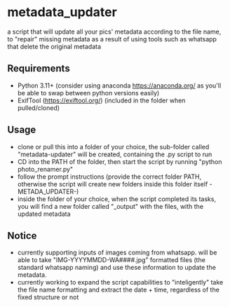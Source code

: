 # metadata_updater
 a script that will update all your pics' metadata according to the file name, to "repair" missing metadata as a result of using tools such as whatsapp that delete the original metadata

## Requirements
- Python 3.11+ (consider using anaconda https://anaconda.org/ as you'll be able to swap between python versions easily)
- ExifTool (https://exiftool.org/) (included in the folder when pulled/cloned)

## Usage
- clone or pull this into a folder of your choice, the sub-folder called "metadata-updater" will be created, containing the .py script to run
- CD into the PATH of the folder, then start the script by running "python photo_renamer.py"
- follow the prompt instructions (provide the correct folder PATH, otherwise the script will create new folders inside this folder itself -METADA_UPDATER-)
- inside the folder of your choice, when the script completed its tasks, you will find a new folder called "_output" with the files, with the updated metadata

## Notice
- currently supporting inputs of images coming from whatsapp. will be able to take "IMG-YYYYMMDD-WA####.jpg" formatted files (the standard whatsapp naming) and use these information to update the metadata. 
- currently working to expand the script capabilities to "inteligently" take the file name formatting and extract the date + time, regardless of the fixed structure or not